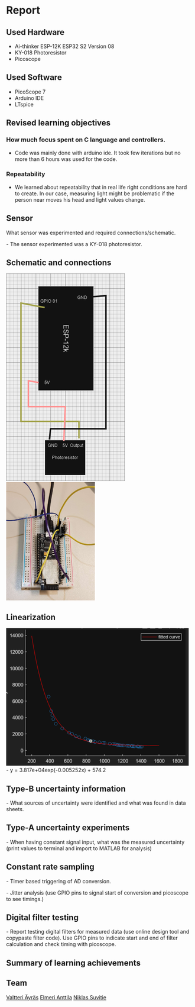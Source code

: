# Report


## Used Hardware

- Ai-thinker ESP-12K ESP32 S2 Version 08
- KY-018 Photoresistor
- Picoscope

## Used Software

- PicoScope 7
- Arduino IDE
- LTspice      

## Revised learning objectives

### How much focus spent on C language and controllers.
- Code was mainly done with arduino ide. It took few iterations but no more than 6 hours was used for the code.

### Repeatability
- We learned about repeatability that in real life right conditions are hard to create. In our case, measuring light might be problematic if the person near moves his head and light values change.

## Sensor

What sensor was experimented and required connections/schematic.

- The sensor experimented was a KY-018 photoresistor. 

## Schematic and connections

<img src="/reportImages/esp32-schematic.png" width="321" height="561">
<img src="/reportImages/ESP32_photoresistor.jpg" width="240" height="320">

## Linearization

<img src="/reportImages/Curve.png">
- y = 3.817e+04exp(-0.005252x) + 574.2

## Type-B uncertainty information

- What sources of uncertainty were identified and what was found in data sheets.

## Type-A uncertainty experiments

- When having constant signal input, what was the measured uncertainty (print values to terminal and import to MATLAB for analysis)

## Constant rate sampling

- Timer based triggering of AD conversion.

- Jitter analysis (use GPIO pins to signal start of conversion and picoscope to see timings.)

## Digital filter testing

- Report testing digital filters for measured data (use online design tool and copypaste filter code). Use GPIO pins to indicate start and end of filter calculation and check timing with picoscope.

## Summary of learning achievements

## Team
[Valtteri Äyräs](https://github.com/walterairs)
[Elmeri Anttila](https://github.com/elmerantil)
[Niklas Suvitie](https://github.com/niqdevgit)
